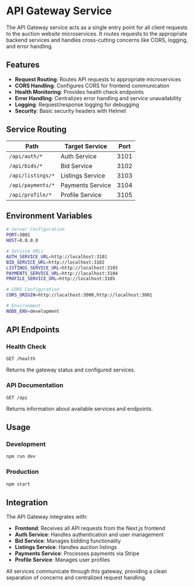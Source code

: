 # API Gateway Service

The API Gateway service acts as a single entry point for all client requests to the auction website microservices. It routes requests to the appropriate backend services and handles cross-cutting concerns like CORS, logging, and error handling.

## Features

- **Request Routing**: Routes API requests to appropriate microservices
- **CORS Handling**: Configures CORS for frontend communication
- **Health Monitoring**: Provides health check endpoints
- **Error Handling**: Centralizes error handling and service unavailability
- **Logging**: Request/response logging for debugging
- **Security**: Basic security headers with Helmet

## Service Routing

| Path | Target Service | Port |
|------|---------------|------|
| `/api/auth/*` | Auth Service | 3101 |
| `/api/bids/*` | Bid Service | 3102 |
| `/api/listings/*` | Listings Service | 3103 |
| `/api/payments/*` | Payments Service | 3104 |
| `/api/profile/*` | Profile Service | 3105 |

## Environment Variables

```bash
# Server Configuration
PORT=3001
HOST=0.0.0.0

# Service URLs
AUTH_SERVICE_URL=http://localhost:3101
BID_SERVICE_URL=http://localhost:3102
LISTINGS_SERVICE_URL=http://localhost:3103
PAYMENTS_SERVICE_URL=http://localhost:3104
PROFILE_SERVICE_URL=http://localhost:3105

# CORS Configuration
CORS_ORIGIN=http://localhost:3000,http://localhost:3001

# Environment
NODE_ENV=development
```

## API Endpoints

### Health Check
```
GET /health
```
Returns the gateway status and configured services.

### API Documentation
```
GET /api
```
Returns information about available services and endpoints.

## Usage

### Development
```bash
npm run dev
```

### Production
```bash
npm start
```

## Integration

The API Gateway integrates with:
- **Frontend**: Receives all API requests from the Next.js frontend
- **Auth Service**: Handles authentication and user management
- **Bid Service**: Manages bidding functionality
- **Listings Service**: Handles auction listings
- **Payments Service**: Processes payments via Stripe
- **Profile Service**: Manages user profiles

All services communicate through this gateway, providing a clean separation of concerns and centralized request handling.
